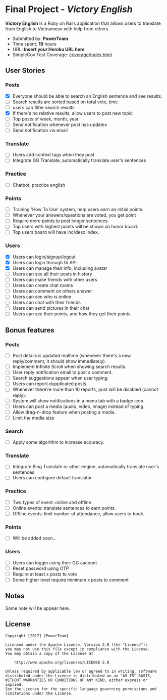 # Final Project - *Victory English*

**Victory English** is a Ruby on Rails application that allows users to translate from English to Vietnamese with help from others.

- Submitted by: **PowerTeam**
- Time spent: **19** hours
- URL: **Insert your Heroku URL here**
- SimpleCov Test Coverage: [coverage/index.html](coverage/index.html)

## User Stories

### Posts

* [x] Everyone should be able to search an English sentence and see results.
* [ ] Search results are sorted based on total vote, time
* [ ] users can filter search results
* [x] If there's no relative results, allow users to post new topic
* [ ] Top posts of week, month, year
* [ ] Send notification whenever post has updates
* [ ] Send notification via email

### Translate
* [ ] Users add context tags when they post
* [ ] Integrate GG Translate, automatically translate user's sentences

### Practice
* [ ] Chatbot, practice english

### Points

* [ ] Training 'How To Use' system, help users earn an initial points.
* [ ] Whenever your answers/questions are voted, you get point
* [ ] Require more points to post longer sentences.
* [ ] Top users with highest points will be shown on honor board.
* [ ] Top users board will have inc/desc index.

### Users

* [x] Users can login/signup/logout
* [x] Users can login through fb API
* [x] Users can manage their info, including avatar
* [ ] Users can see all their posts in history
* [ ] Users can make friends with other users
* [ ] Users can create chat rooms
* [ ] Users can comment on others answer
* [ ] Users can see who is online
* [ ] Users can chat with their friends
* [ ] Users can send pictures in their chat
* [ ] Users can see their points, and how they get their points

## Bonus features

### Posts

* [ ] Post details is updated realtime (whenever there's a new reply/comment, it should show immediately).
* [ ] Implement Infinite Scroll when showing search results.
* [ ] User reply notification email to post a comment.
* [ ] Search suggestions appear when user typing.
* [ ] Users can report dupplicated posts.
* [ ] Whenever there're more than 10 reports, post will be disabled (cannot reply).
* [ ] System will show notifications in a menu tab with a badge icon.
* [ ] Users can post a media (audio, video, image) instead of typing.
* [ ] Allow drag-n-drop feature when posting a media.
* [ ] Limit the media size

### Search

* [ ] Apply some algorithm to increase accuracy.

### Translate

* [ ] Integrate Bing Translate or other engine, automatically translate user's sentences
* [ ] Users can configure default translator

### Practice

* [ ] Two types of event: online and offline
* [ ] Online events: translate sentences to earn points.
* [ ] Offline events: limit number of attendance, allow users to book.

### Points

* [ ] Will be added soon...

### Users

* [ ] Users can loggin using their GG aacount.
* [ ] Reset password using OTP
* [ ] Require at least x posts to vote
* [ ] Some higher level require minimum x posts to comment

## Notes

Some note will be appear here.

## License

	Copyright [2017] [PowerTeam]

	Licensed under the Apache License, Version 2.0 (the "License");
	you may not use this file except in compliance with the License.
	You may obtain a copy of the License at

		http://www.apache.org/licenses/LICENSE-2.0

	Unless required by applicable law or agreed to in writing, software
	distributed under the License is distributed on an "AS IS" BASIS,
	WITHOUT WARRANTIES OR CONDITIONS OF ANY KIND, either express or implied.
	See the License for the specific language governing permissions and
	limitations under the License.
